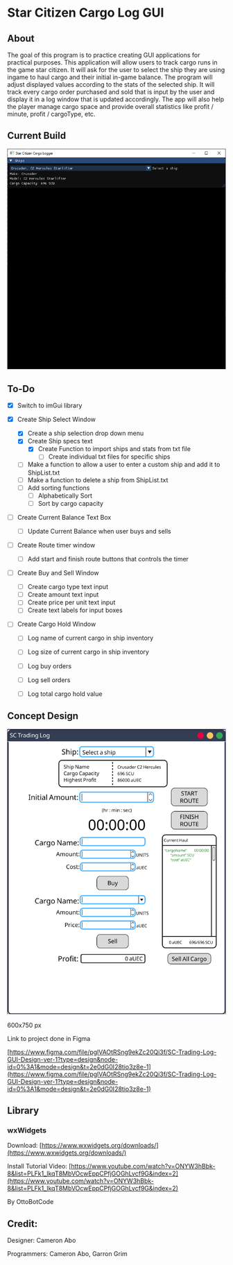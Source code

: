 # Star Citizen Cargo Log GUI
## About
The goal of this program is to practice creating GUI applications for practical purposes. This 
application will allow users to track cargo runs in the game star citizen. It will ask for the 
user to select the ship they are using ingame to haul cargo and their initial in-game balance. 
The program will adjust displayed values according to the stats of the selected ship. It will 
track every cargo order purchased and sold that is input by the user and display it in a log 
window that is updated accordingly. The app will also help the player manage cargo space and 
provide overall statistics like profit / minute, profit / cargoType, etc.


## Current Build
![Current Desgin 3/6/14 00:45](Images/CurrentBuild.PNG)



## To-Do
- [x] Switch to imGui library

- [x] Create Ship Select Window
  - [x] Create a ship selection drop down menu
  - [x] Create Ship specs text
    - [x] Create Function to import ships and stats from txt file
      - [ ] Create individual txt files for specific ships
  - [ ] Make a function to allow a user to enter a custom ship and add it to ShipList.txt
  - [ ] Make a function to delete a ship from ShipList.txt
  - [ ] Add sorting functions
    - [ ] Alphabetically Sort
    - [ ] Sort by cargo capacity
      
- [ ] Create Current Balance Text Box
  - [ ] Update Current Balance when user buys and sells
        
- [ ] Create Route timer window
  - [ ] Add start and finish route buttons that controls the timer
        
- [ ] Create Buy and Sell Window
  - [ ] Create cargo type text input
  - [ ] Create amount text input
  - [ ] Create price per unit text input
  - [ ] Create text labels for input boxes
        
- [ ] Create Cargo Hold Window
  - [ ] Log name of current cargo in ship inventory
  - [ ] Log size of current cargo in ship inventory
  - [ ] Log buy orders
  - [ ] Log sell orders
  - [ ] Log total cargo hold value




## Concept Design
![Window Design ver. 1](Images/GUIDesign-1.PNG)

600x750 px

Link to project done in Figma

[https://www.figma.com/file/pglVAOtRSng9ekZc20Qi3f/SC-Trading-Log-GUI-Design-ver-1?type=design&node-id=0%3A1&mode=design&t=2e0dG0I28tio3z8e-1](https://www.figma.com/file/pglVAOtRSng9ekZc20Qi3f/SC-Trading-Log-GUI-Design-ver-1?type=design&node-id=0%3A1&mode=design&t=2e0dG0I28tio3z8e-1)



## Library
### wxWidgets
Download: [https://www.wxwidgets.org/downloads/](https://www.wxwidgets.org/downloads/)

Install Tutorial Video: [https://www.youtube.com/watch?v=ONYW3hBbk-8&list=PLFk1_lkqT8MbVOcwEppCPfjGOGhLvcf9G&index=2](https://www.youtube.com/watch?v=ONYW3hBbk-8&list=PLFk1_lkqT8MbVOcwEppCPfjGOGhLvcf9G&index=2)

By OttoBotCode



## Credit:
Designer: Cameron Abo

Programmers: Cameron Abo, Garron Grim
